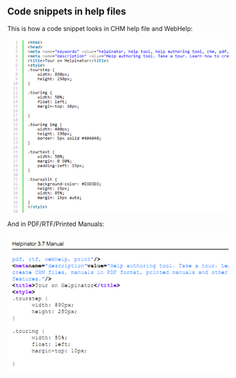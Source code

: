## Code snippets in help files

This is how a code snippet looks in CHM help file and WebHelp:


![snipchm.png](images/snipchm.png "snipchm.png")


And in PDF/RTF/Printed Manuals:


![snippdf.png](images/snippdf.png "snippdf.png")
